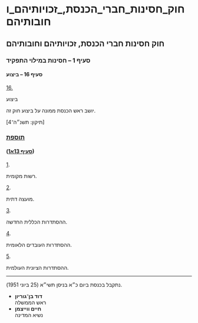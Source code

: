 # חוק_חסינות_חברי_הכנסת,_זכויותיהם_וחובותיהם

## חוק חסינות חברי הכנסת, זכויותיהם וחובותיהם

### סעיף 1 – חסינות במילוי התפקיד

#### סעיף 16 – ביצוע

[16.](https://he.wikisource.org/wiki/חוק_חסינות_חברי_הכנסת,_זכויותיהם_וחובותיהם#s_yp_16)

ביצוע

יושב ראש הכנסת ממונה על ביצוע חוק זה.

[תיקון: תשנ״ה־4]

### [תוספת](https://he.wikisource.org/wiki/חוק_חסינות_חברי_הכנסת,_זכויותיהם_וחובותיהם#twspt)

#### ([סעיף 13א1](https://he.wikisource.org/wiki/חוק_חסינות_חברי_הכנסת,_זכויותיהם_וחובותיהם#s_yp_13_1))

[1](https://he.wikisource.org/wiki/חוק_חסינות_חברי_הכנסת,_זכויותיהם_וחובותיהם#twspt_prt_1).

רשות מקומית.

[2](https://he.wikisource.org/wiki/חוק_חסינות_חברי_הכנסת,_זכויותיהם_וחובותיהם#twspt_prt_2).

מועצה דתית.

[3](https://he.wikisource.org/wiki/חוק_חסינות_חברי_הכנסת,_זכויותיהם_וחובותיהם#twspt_prt_3).

ההסתדרות הכללית החדשה.

[4](https://he.wikisource.org/wiki/חוק_חסינות_חברי_הכנסת,_זכויותיהם_וחובותיהם#twspt_prt_4).

ההסתדרות העובדים הלאומית.

[5](https://he.wikisource.org/wiki/חוק_חסינות_חברי_הכנסת,_זכויותיהם_וחובותיהם#twspt_prt_5).

ההסתדרות הציונית העולמית.

---

נתקבל בכנסת ביום כ״א בניסן תשי״א (25 ביוני 1951).

* **דוד בן־גוריון**  
  ראש הממשלה
* **חיים ווייצמן**  
  נשיא המדינה